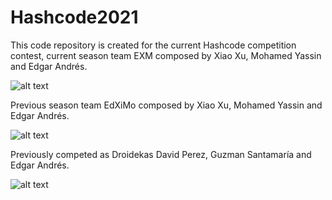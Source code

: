 # Hashcode2021

This code repository is created for the current Hashcode competition contest, current season team EXM composed by Xiao Xu, Mohamed Yassin and Edgar Andrés.

![alt text](https://github.com/EdgarAndresSantamaria/Hashcode2020/blob/master/certificate2021.png)

Previous season team EdXiMo composed by Xiao Xu, Mohamed Yassin and Edgar Andrés.

![alt text](https://github.com/EdgarAndresSantamaria/Hashcode2020/blob/master/certificate2020.png)

Previously competed as Droidekas David Perez, Guzman Santamaría and Edgar Andrés.

![alt text](https://github.com/EdgarAndresSantamaria/Hashcode2020/blob/master/certificate2019.png)
